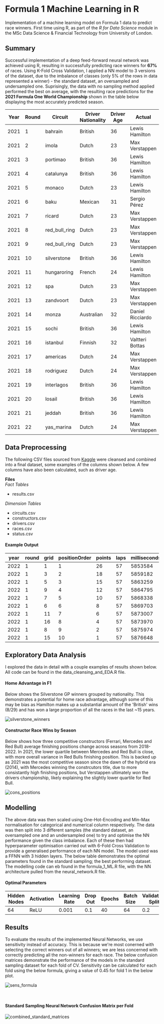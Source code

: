 
# Formula 1 Machine Learning in R

Implementation of a machine learning model on Formula 1 data to predict race winners. First time using R, as part of the *R for Data Science* module in the MSc Data Science & Financial Technology from University of London.

## Summary
Successful implementation of a deep feed-forward neural network was achieved using R, resulting in successfully predicting race winners for **67%** of races. Using K-Fold Cross Validation, I applied a NN model to 3 versions of the dataset, due to the imbalance of classes (only 5% of the rows in data represented a winner) - the standard dataset, an oversampled and undersampled one. Suprisingly, the data with no sampling method applied performed the best on average, with the resulting race predictions for the **2021 Formula One World Championship** shown in the table below displaying the most accurately predicted season.

| Year | Round | Circuit       | Driver Nationality | Driver Age | Actual           | Predicted        |
| ---- | ----- | ------------- | ------------------ | ---------- | ---------------- | ---------------- |
| 2021 | 1     | bahrain       | British            | 36         | Lewis Hamilton   | Lewis Hamilton   |
| 2021 | 2     | imola         | Dutch              | 23         | Max Verstappen   | Max Verstappen   |
| 2021 | 3     | portimao      | British            | 36         | Lewis Hamilton   | Lewis Hamilton   |
| 2021 | 4     | catalunya     | British            | 36         | Lewis Hamilton   | Lewis Hamilton   |
| 2021 | 5     | monaco        | Dutch              | 23         | Lewis Hamilton   | Max Verstappen   |
| 2021 | 6     | baku          | Mexican            | 31         | Sergio Pérez     | Sergio Pérez     |
| 2021 | 7     | ricard        | Dutch              | 23         | Max Verstappen   | Max Verstappen   |
| 2021 | 8     | red_bull_ring | Dutch              | 23         | Max Verstappen   | Max Verstappen   |
| 2021 | 9     | red_bull_ring | Dutch              | 23         | Max Verstappen   | Max Verstappen   |
| 2021 | 10    | silverstone   | British            | 36         | Lewis Hamilton   | Lewis Hamilton   |
| 2021 | 11    | hungaroring   | French             | 24         | Lewis Hamilton   | Esteban Ocon     |
| 2021 | 12    | spa           | Dutch              | 23         | Max Verstappen   | Max Verstappen   |
| 2021 | 13    | zandvoort     | Dutch              | 23         | Max Verstappen   | Max Verstappen   |
| 2021 | 14    | monza         | Australian         | 32         | Daniel Ricciardo | Daniel Ricciardo |
| 2021 | 15    | sochi         | British            | 36         | Lewis Hamilton   | Lewis Hamilton   |
| 2021 | 16    | istanbul      | Finnish            | 32         | Valtteri Bottas  | Valtteri Bottas  |
| 2021 | 17    | americas      | Dutch              | 24         | Max Verstappen   | Max Verstappen   |
| 2021 | 18    | rodriguez     | Dutch              | 24         | Max Verstappen   | Max Verstappen   |
| 2021 | 19    | interlagos    | British            | 36         | Lewis Hamilton   | Lewis Hamilton   |
| 2021 | 20    | losail        | British            | 36         | Lewis Hamilton   | Lewis Hamilton   |
| 2021 | 21    | jeddah        | British            | 36         | Lewis Hamilton   | Lewis Hamilton   |
| 2021 | 22    | yas_marina    | Dutch              | 24         | Max Verstappen   | Max Verstappen   |

## Data Preprocessing
The following CSV files sourced from [Kaggle](https://www.kaggle.com/datasets/rohanrao/formula-1-world-championship-1950-2020) were cleansed and combined into a final dataset, some examples of the columns shown below. A few columns have also been calculated, such as driver age.

**Files** \
*Fact Tables*
- results.csv <br/>

*Dimension Tables*
- circuits.csv
- constructors.csv
- drivers.csv
- races.csv
- status.csv

#### Example Output

| year | round | grid | positionOrder | points | laps | milliseconds | fastestLap | fastestLapSpeed | driverRef       | driver_nationality | driver_age | constructor_name | circuitRef |
| ---- | ----- | ---- | ------------- | ------ | ---- | ------------ | ---------- | --------------- | --------------- | ------------------ | ---------- | ---------------- | ---------- |
| 2022 | 1     | 1    | 1             | 26     | 57   | 5853584      | 51         | 206.018         | leclerc         | Monegasque         | 24         | Ferrari          | bahrain    |
| 2022 | 1     | 3    | 2             | 18     | 57   | 5859182      | 52         | 203.501         | sainz           | Spanish            | 27         | Ferrari          | bahrain    |
| 2022 | 1     | 5    | 3             | 15     | 57   | 5863259      | 53         | 202.469         | hamilton        | British            | 37         | Mercedes         | bahrain    |
| 2022 | 1     | 9    | 4             | 12     | 57   | 5864795      | 56         | 202.313         | russell         | British            | 24         | Mercedes         | bahrain    |
| 2022 | 1     | 7    | 5             | 10     | 57   | 5868338      | 53         | 201.641         | kevin_magnussen | Danish             | 29         | Haas F1 Team     | bahrain    |
| 2022 | 1     | 6    | 6             | 8      | 57   | 5869703      | 53         | 201.691         | bottas          | Finnish            | 32         | Alfa Romeo       | bahrain    |
| 2022 | 1     | 11   | 7             | 6      | 57   | 5873007      | 53         | 200.63          | ocon            | French             | 25         | Alpine F1 Team   | bahrain    |
| 2022 | 1     | 16   | 8             | 4      | 57   | 5873970      | 53         | 200.642         | tsunoda         | Japanese           | 21         | AlphaTauri       | bahrain    |
| 2022 | 1     | 8    | 9             | 2      | 57   | 5875974      | 44         | 201.412         | alonso          | Spanish            | 40         | Alpine F1 Team   | bahrain    |
| 2022 | 1     | 15   | 10            | 1      | 57   | 5876648      | 39         | 201.512         | zhou            | Chinese            | 22         | Alfa Romeo       | bahrain    |

## Exploratory Data Analysis
I explored the data in detail with a couple examples of results shown below. All code can be found in the data_cleansing_and_EDA.R file.

#### Home Advantage in F1
Below shows the Silverstone GP winners grouped by nationality. This demonstrates a potential for home race advantage, although some of this may be bias as Hamilton makes up a substantial amount of the 'British' wins (8/29) and has won a large proportion of all the races in the last ~15 years.

![silverstone_winners](https://github.com/joemarron/formula-1-machine-learning/blob/main/EDA/EDA_silverstone_winners_nationality.png)

#### Constructor Race Wins by Season
Below shows how three competitive constructors (Ferrari, Mercedes and Red Bull) average finishing positions change across seasons from 2018-2022. In 2021, the lower quartile between Mercedes and Red Bull is close, with more overall variance in Red Bulls finishing position. This is backed up as 2021 was the most competitive season since the dawn of the hybrid era (2014), with Mercedes winning the constrcutors title, due to more consistantly high finishing positions, but Verstappen ultimately *won* the drivers championship, likely explaining the slightly lower quartile for Red Bull.

![cons_positions](https://github.com/joemarron/formula-1-machine-learning/blob/main/EDA/EDA_avg_constructor_wins.png)

## Modelling
The above data was then scaled using One-Hot-Encoding and Min-Max normalisation for categorical and numerical column respectively. The data was then split into 3 different samples (the standard dataset, an oversampled one and an undersampled one) to try and optimise the NN performance given the class imbalance. Each of these then had hyperparameter optimisation carried out with 6-Fold Cross Validation to provide a generalised performance of each NN model. The model used was a FFNN with 3 hidden layers. The below table demonstrates the optimal parameters found in the standard sampling; the best performing dataset. The modelling code can eb found in the formula_1_ML.R file, with the NN architecture pulled from the neural_network.R file.

#### Optimal Parameters
| Hidden Nodes | Activation | Learning Rate | Drop Out | Epochs | Batch Size | Validation Split |
| ------------ | ---------- | ------------- | -------- | ------ | ---------- | ---------------- |
| 64           | ReLU       | 0.001         | 0.1      | 40     | 64         | 0.2              |

## Results
To evaluate the results of the implemented Neural Networks, we use sensitivity instead of accuracy. This is because we're most conerned with selecting the correct winners out of all winners; we are less concerned with correctly predicting all the non-winners for each race. The below confusion matrices demonstrate the performance of the models in the standard sampling dataset for each fold of CV. Sensitivity can be calculated for each fold using the below formula, giving a value of 0.45 for fold 1 in the below plot.
</br>

![sens_formula](https://render.githubusercontent.com/render/math?math=Sensitivity%20%3D%20Recall%20%3D%20%5Cfrac%7BTP%7D%7BTP%2BFN%7D)

</br>

#### Standard Sampling Neural Network Confusion Matrix per Fold
![combined_standard_matrices](https://github.com/joemarron/formula-1-machine-learning/blob/main/results/standard_combined.png)



